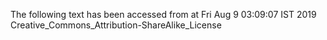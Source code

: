 The following text has been accessed from at Fri Aug 9 03:09:07 IST 2019
Creative_Commons_Attribution-ShareAlike_License
